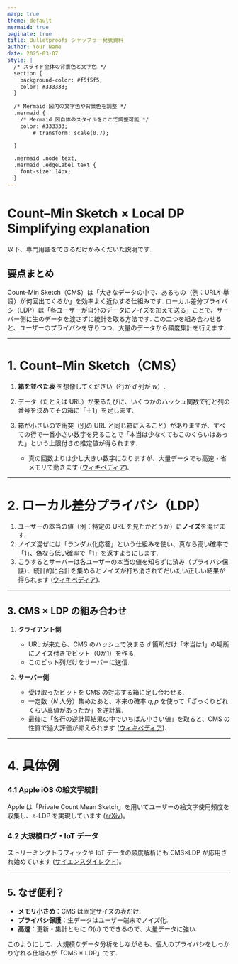 ```yaml
---
marp: true
theme: default
mermaid: true
paginate: true
title: Bulletproofs シャッフラー発表資料
author: Your Name
date: 2025-03-07
style: |
  /* スライド全体の背景色と文字色 */
  section {
    background-color: #f5f5f5;
    color: #333333;
  }
  
  /* Mermaid 図内の文字色や背景色を調整 */
  .mermaid {
    /* Mermaid 図自体のスタイルをここで調整可能 */
    color: #333333;
        # transform: scale(0.7);

  }

  .mermaid .node text,
  .mermaid .edgeLabel text {
    font-size: 14px;
  }
---
```

# **Count–Min Sketch × Local DP Simplifying explanation**

以下、専門用語をできるだけかみくだいた説明です.

## 要点まとめ

Count–Min Sketch（CMS）は「大きなデータの中で、あるもの（例：URLや単語）が何回出てくるか」を効率よく近似する仕組みです.
ローカル差分プライバシ（LDP）は「各ユーザーが自分のデータにノイズを加えて送る」ことで、サーバー側に生のデータを渡さずに統計を取る方法です.
この二つを組み合わせると、ユーザーのプライバシを守りつつ、大量のデータから頻度集計を行えます.

---

# 1. Count–Min Sketch（CMS）
1. **箱を並べた表** を想像してください（行が $d$ 列が $w$）.
2. データ（たとえば URL）が来るたびに、いくつかのハッシュ関数で行と列の番号を決めてその箱に「＋1」を足します.
3. 箱が小さいので衝突（別の URL と同じ箱に入ること）がありますが、すべての行で一番小さい数字を見ることで「本当は少なくてもこのくらいはあった」という上限付きの推定値が得られます.

   * 真の回数よりは少し大きい数字になりますが、大量データでも高速・省メモリで動きます ([ウィキペディア][1]).

---

# 2. ローカル差分プライバシ（LDP） 

1. ユーザーの本当の値（例：特定の URL を見たかどうか）に**ノイズ**を混ぜます.
2. ノイズ混ぜには「ランダム化応答」という仕組みを使い、真なら高い確率で「1」、偽なら低い確率で「1」を返すようにします.
3. こうするとサーバーは各ユーザーの本当の値を知らずに済み（プライバシ保護）、統計的に合計を集めるとノイズが打ち消されてだいたい正しい結果が得られます ([ウィキペディア][2]).

---

## 3. CMS × LDP の組み合わせ

1. **クライアント側**

   * URL が来たら、CMS のハッシュで決まる $d$ 箇所だけ「本当は1」の場所にノイズ付きでビット（0か1）を作る.
   * このビット列だけをサーバーに送信.
2. **サーバー側**

   * 受け取ったビットを CMS の対応する箱に足し合わせる.
   * 一定数（$N$ 人分）集めたあと、本来の確率 $q,p$ を使って「ざっくりどれくらい真値があったか」を逆計算.
   * 最後に「各行の逆計算結果の中でいちばん小さい値」を取ると、CMS の性質で過大評価が抑えられます ([ウィキペディア][1]).

---

# 4. 具体例

### 4.1 Apple iOS の絵文字統計

Apple は「Private Count Mean Sketch」を用いてユーザーの絵文字使用頻度を収集し、ε-LDP を実現しています ([arXiv][5])。

### 4.2 大規模ログ・IoT データ

ストリーミングトラフィックや IoT データの頻度解析にも CMS×LDP が応用され始めています ([サイエンスダイレクト][6])。

---

## 5. なぜ便利？

* **メモリ小さめ**：CMS は固定サイズの表だけ.
* **プライバシ保護**：生データはユーザー端末でノイズ化.
* **高速**：更新・集計ともに $O(d)$ でできるので、大量データに強い.

このようにして、大規模なデータ分析をしながらも、個人のプライバシをしっかり守れる仕組みが「CMS × LDP」です.

[1]: https://en.wikipedia.org/wiki/Count%E2%80%93min_sketch?utm_source=chatgpt.com "Count–min sketch"
[2]: https://en.wikipedia.org/wiki/Local_differential_privacy?utm_source=chatgpt.com "Local differential privacy"
[3]: https://www.wired.com/beyond-the-beyond/2017/12/web-semantics-local-differential-privacy?utm_source=chatgpt.com "Web Semantics: local differential privacy"


[5]: https://arxiv.org/pdf/2205.08397?utm_source=chatgpt.com "[PDF] Improved Utility Analysis of Private CountSketch - arXiv"
[6]: https://www.sciencedirect.com/science/article/abs/pii/S0020025523012525?utm_source=chatgpt.com "Local differentially private frequency estimation based on learned ..."
[7]: https://redis.io/blog/count-min-sketch-the-art-and-science-of-estimating-stuff/?utm_source=chatgpt.com "Count-Min Sketch: The Art and Science of Estimating Stuff | Redis"
[8]: https://arxiv.org/pdf/2205.09873?utm_source=chatgpt.com "[PDF] Differentially Private Linear Sketches - arXiv"

